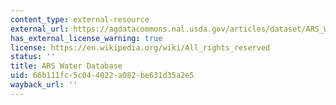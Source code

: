 ```yaml
---
content_type: external-resource
external_url: https://agdatacommons.nal.usda.gov/articles/dataset/ARS_Water_Database/24660771
has_external_license_warning: true
license: https://en.wikipedia.org/wiki/All_rights_reserved
status: ''
title: ARS Water Database
uid: 66b111fc-5c04-4022-a082-be631d35a2e5
wayback_url: ''
---
```

